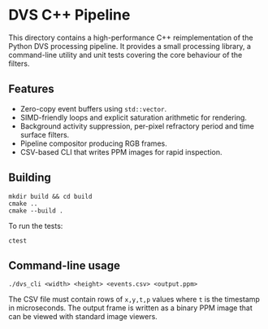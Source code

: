 # DVS C++ Pipeline

This directory contains a high-performance C++ reimplementation of the
Python DVS processing pipeline.  It provides a small processing library,
a command-line utility and unit tests covering the core behaviour of the
filters.

## Features

- Zero-copy event buffers using `std::vector`.
- SIMD-friendly loops and explicit saturation arithmetic for rendering.
- Background activity suppression, per-pixel refractory period and time
  surface filters.
- Pipeline compositor producing RGB frames.
- CSV-based CLI that writes PPM images for rapid inspection.

## Building

```
mkdir build && cd build
cmake ..
cmake --build .
```

To run the tests:

```
ctest
```

## Command-line usage

```
./dvs_cli <width> <height> <events.csv> <output.ppm>
```

The CSV file must contain rows of `x,y,t,p` values where `t` is the
timestamp in microseconds.  The output frame is written as a binary PPM
image that can be viewed with standard image viewers.
